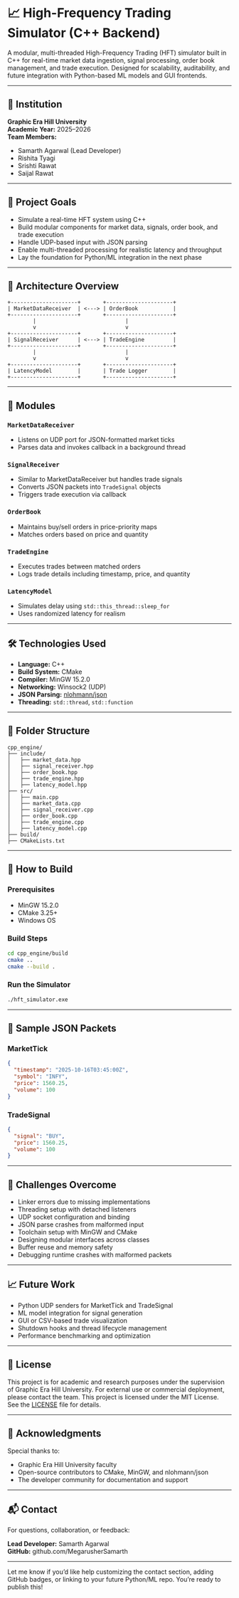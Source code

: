 # 📈 High-Frequency Trading Simulator (C++ Backend)

A modular, multi-threaded High-Frequency Trading (HFT) simulator built in C++ for real-time market data ingestion, signal processing, order book management, and trade execution. Designed for scalability, auditability, and future integration with Python-based ML models and GUI frontends.

---

## 🏫 Institution

**Graphic Era Hill University**  
**Academic Year:** 2025–2026  
**Team Members:**  
- Samarth Agarwal (Lead Developer)  
- Rishita Tyagi  
- Srishti Rawat  
- Saijal Rawat

---

## 🚀 Project Goals

- Simulate a real-time HFT system using C++
- Build modular components for market data, signals, order book, and trade execution
- Handle UDP-based input with JSON parsing
- Enable multi-threaded processing for realistic latency and throughput
- Lay the foundation for Python/ML integration in the next phase

---

## 🧱 Architecture Overview

```
+---------------------+       +---------------------+
| MarketDataReceiver  | <---> | OrderBook           |
+---------------------+       +---------------------+
        |                            |
        v                            v
+---------------------+       +---------------------+
| SignalReceiver      | <---> | TradeEngine         |
+---------------------+       +---------------------+
        |                            |
        v                            v
+---------------------+       +---------------------+
| LatencyModel        |       | Trade Logger        |
+---------------------+       +---------------------+
```

---

## 🧠 Modules

### `MarketDataReceiver`
- Listens on UDP port for JSON-formatted market ticks
- Parses data and invokes callback in a background thread

### `SignalReceiver`
- Similar to MarketDataReceiver but handles trade signals
- Converts JSON packets into `TradeSignal` objects
- Triggers trade execution via callback

### `OrderBook`
- Maintains buy/sell orders in price-priority maps
- Matches orders based on price and quantity

### `TradeEngine`
- Executes trades between matched orders
- Logs trade details including timestamp, price, and quantity

### `LatencyModel`
- Simulates delay using `std::this_thread::sleep_for`
- Uses randomized latency for realism

---

## 🛠️ Technologies Used

- **Language:** C++
- **Build System:** CMake
- **Compiler:** MinGW 15.2.0
- **Networking:** Winsock2 (UDP)
- **JSON Parsing:** [nlohmann/json](https://github.com/nlohmann/json)
- **Threading:** `std::thread`, `std::function`

---

## 📁 Folder Structure

```
cpp_engine/
├── include/
│   ├── market_data.hpp
│   ├── signal_receiver.hpp
│   ├── order_book.hpp
│   ├── trade_engine.hpp
│   ├── latency_model.hpp
├── src/
│   ├── main.cpp
│   ├── market_data.cpp
│   ├── signal_receiver.cpp
│   ├── order_book.cpp
│   ├── trade_engine.cpp
│   ├── latency_model.cpp
├── build/
├── CMakeLists.txt
```

---

## 🧪 How to Build

### Prerequisites
- MinGW 15.2.0
- CMake 3.25+
- Windows OS

### Build Steps

```bash
cd cpp_engine/build
cmake ..
cmake --build .
```

### Run the Simulator

```bash
./hft_simulator.exe
```

---

## 🧪 Sample JSON Packets

### MarketTick

```json
{
  "timestamp": "2025-10-16T03:45:00Z",
  "symbol": "INFY",
  "price": 1560.25,
  "volume": 100
}
```

### TradeSignal

```json
{
  "signal": "BUY",
  "price": 1560.25,
  "volume": 100
}
```

---

## 🧠 Challenges Overcome

- Linker errors due to missing implementations
- Threading setup with detached listeners
- UDP socket configuration and binding
- JSON parse crashes from malformed input
- Toolchain setup with MinGW and CMake
- Designing modular interfaces across classes
- Buffer reuse and memory safety
- Debugging runtime crashes with malformed packets

---

## 📈 Future Work

- Python UDP senders for MarketTick and TradeSignal
- ML model integration for signal generation
- GUI or CSV-based trade visualization
- Shutdown hooks and thread lifecycle management
- Performance benchmarking and optimization

---

## 📜 License

This project is for academic and research purposes under the supervision of Graphic Era Hill University. For external use or commercial deployment, please contact the team.
This project is licensed under the MIT License. See the [LICENSE](LICENSE) file for details.

---

## 🙌 Acknowledgments

Special thanks to:
- Graphic Era Hill University faculty
- Open-source contributors to CMake, MinGW, and nlohmann/json
- The developer community for documentation and support

---

## 📬 Contact

For questions, collaboration, or feedback:

**Lead Developer:** Samarth Agarwal  
**GitHub:** github.com/MegarusherSamarth  

---

Let me know if you’d like help customizing the contact section, adding GitHub badges, or linking to your future Python/ML repo. You’re ready to publish this!
